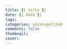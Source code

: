 ```yaml
---
title: {{ title }}
date: {{ date }}
tags:
categories: uncategorized
comments: false
thumbnail: 
cover: 
---
```

